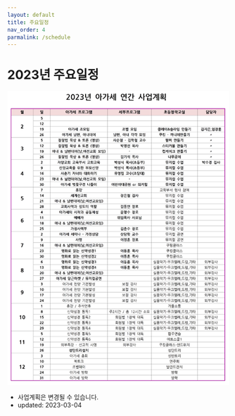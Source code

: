 ```yaml
---
layout: default
title: 주요일정
nav_order: 4
parmalink: /schedule
---
```

# 2023년 주요일정
<!-- | 일시 | 행사 | 비고 | -->
<!-- |----|----|----| -->
<!-- | 1월 1일 (일) 12:00 | 방학 | 새해 | -->
<!-- | 1월 6일 (금) 6:00 | 특별새벽기도 | 3남 합동 | -->
<!-- | 1월 15일 (일) 12:30 | 크리스마스트리 철거 | 우천취소 | -->
<!-- | 1월 22일 (일) 12:30 | 방학 | 설연휴 | -->
![](attachments/plan.jpeg)
- 사업계획은 변경될 수 있습니다.
- updated: 2023-03-04
